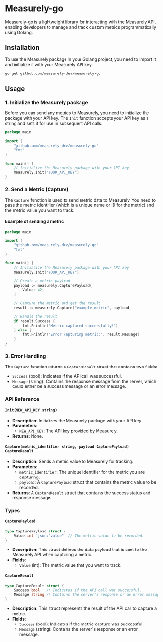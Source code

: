# Measurely-go

Measurely-go is a lightweight library for interacting with the Measurely API, enabling developers to manage and track custom metrics programmatically using Golang.

## Installation

To use the Measurely package in your Golang project, you need to import it and initialize it with your Measurely API key.

```bash
go get github.com/measurely-dev/measurely-go
```

## Usage

### 1. Initialize the Measurely package

Before you can send any metrics to Measurely, you need to initialize the package with your API key. The `Init` function accepts your API key as a string and sets it for use in subsequent API calls.

```go
package main

import (
	"github.com/measurely-dev/measurely-go"
	"fmt"
)

func main() {
	// Initialize the Measurely package with your API key
	measurely.Init("YOUR_API_KEY")
}
```

### 2. Send a Metric (Capture)

The `Capture` function is used to send metric data to Measurely. You need to pass the metric identifier (which is a unique name or ID for the metric) and the metric value you want to track.

#### Example of sending a metric

```go
package main

import (
	"github.com/measurely-dev/measurely-go"
	"fmt"
)

func main() {
	// Initialize the Measurely package with your API key
	measurely.Init("YOUR_API_KEY")

	// Create a metric payload
	payload := measurely.CapturePayload{
		Value: 42,
	}

	// Capture the metric and get the result
	result := measurely.Capture("example_metric", payload)

	// Handle the result
	if result.Success {
		fmt.Println("Metric captured successfully!")
	} else {
		fmt.Println("Error capturing metric:", result.Message)
	}
}
```

### 3. Error Handling

The `Capture` function returns a `CaptureResult` struct that contains two fields:

- `Success` (bool): Indicates if the API call was successful.
- `Message` (string): Contains the response message from the server, which could either be a success message or an error message.

### API Reference

#### `Init(NEW_API_KEY string)`

- **Description**: Initializes the Measurely package with your API key.
- **Parameters**:
  - `NEW_API_KEY`: The API key provided by Measurely.
- **Returns**: None.

#### `Capture(metric_identifier string, payload CapturePayload) CaptureResult`

- **Description**: Sends a metric value to Measurely for tracking.
- **Parameters**:
  - `metric_identifier`: The unique identifier for the metric you are capturing.
  - `payload`: A `CapturePayload` struct that contains the metric value to be recorded.
- **Returns**: A `CaptureResult` struct that contains the success status and response message.

### Types

#### `CapturePayload`

```go
type CapturePayload struct {
    Value int `json:"value"` // The metric value to be recorded.
}
```

- **Description**: This struct defines the data payload that is sent to the Measurely API when capturing a metric.
- **Fields**:
  - `Value` (int): The metric value that you want to track.

#### `CaptureResult`

```go
type CaptureResult struct {
    Success bool   // Indicates if the API call was successful.
    Message string // Contains the server's response or an error message.
}
```

- **Description**: This struct represents the result of the API call to capture a metric.
- **Fields**:
  - `Success` (bool): Indicates if the metric capture was successful.
  - `Message` (string): Contains the server's response or an error message.
